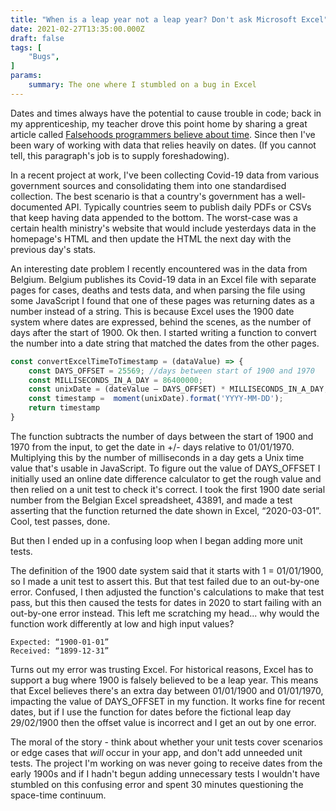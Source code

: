 ```yaml
---
title: "When is a leap year not a leap year? Don't ask Microsoft Excel"
date: 2021-02-27T13:35:00.000Z
draft: false
tags: [
    "Bugs",
]
params:
    summary: The one where I stumbled on a bug in Excel
---
```


Dates and times always have the potential to cause trouble in code; back in my apprenticeship, my teacher drove this point home by sharing a great article called <a href="https://infiniteundo.com/post/25326999628/falsehoods-programmers-believe-about-time" rel="noopener noreferrer nofollow" target="_blank">Falsehoods programmers believe about time</a>. Since then I've been wary of working with data that relies heavily on dates. (If you cannot tell, this paragraph's job is to supply foreshadowing).

In a recent project at work, I've been collecting Covid-19 data from various government sources and consolidating them into one standardised collection. The best scenario is that a country's government has a well-documented API. Typically countries seem to publish daily PDFs or CSVs that keep having data appended to the bottom. The worst-case was a certain health ministry's website that would include yesterdays data in the homepage's HTML and then update the HTML the next day with the previous day's stats.

An interesting date problem I recently encountered was in the data from Belgium. Belgium publishes its Covid-19 data in an Excel file with separate pages for cases, deaths and tests data, and when parsing the file using some JavaScript I found that one of these pages was returning dates as a number instead of a string. This is because Excel uses the 1900 date system where dates are expressed, behind the scenes, as the number of days after the start of 1900. Ok then. I started writing a function to convert the number into a date string that matched the dates from the other pages.

```js
const convertExcelTimeToTimestamp = (dataValue) => {
    const DAYS_OFFSET = 25569; //days between start of 1900 and 1970
    const MILLISECONDS_IN_A_DAY = 86400000;
    const unixDate = (dateValue – DAYS_OFFSET) * MILLISECONDS_IN_A_DAY;
    const timestamp =  moment(unixDate).format('YYYY-MM-DD');
    return timestamp
}
```

The function subtracts the number of days between the start of 1900 and 1970 from the input, to get the date in +/- days relative to 01/01/1970. Multiplying this by the number of milliseconds in a day gets a Unix time value that's usable in JavaScript. To figure out the value of <span class= "code-inline">DAYS_OFFSET</span> I initially used an online date difference calculator to get the rough value and then relied on a unit test to check it's correct. I took the first 1900 date serial number from the Belgian Excel spreadsheet, 43891, and made a test asserting that the function returned the date shown in Excel, “2020-03-01”. Cool, test passes, done.

But then I ended up in a confusing loop when I began adding more unit tests.

The definition of the 1900 date system said that it starts with 1 = 01/01/1900, so I made a unit test to assert this. But that test failed due to an out-by-one error. Confused, I then adjusted the function's calculations to make that test pass, but this then caused the tests for dates in 2020 to start failing with an out-by-one error instead. This left me scratching my head... why would the function work differently at low and high input values?

```
Expected: “1900-01-01”
Received: “1899-12-31”
```

Turns out my error was trusting Excel. For historical reasons, Excel has to support a bug where 1900 is falsely believed to be a leap year. This means that Excel believes there's an extra day between 01/01/1900 and 01/01/1970, impacting the value of <span class= "code-inline">DAYS_OFFSET</span> in my function. It works fine for recent dates, but if I use the function for dates before the fictional leap day 29/02/1900 then the offset value is incorrect and I get an out by one error.

The moral of the story - think about whether your unit tests cover scenarios or edge cases that _will_ occur in your app, and don't add unneeded unit tests. The project I'm working on was never going to receive dates from the early 1900s and if I hadn't begun adding unnecessary tests I wouldn't have stumbled on this confusing error and spent 30 minutes questioning the space-time continuum.